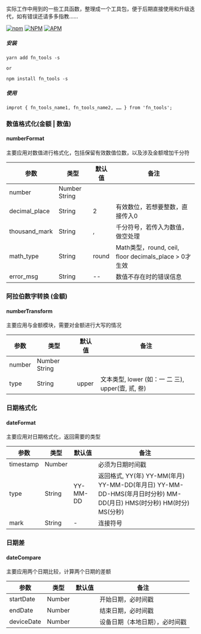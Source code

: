 实际工作中用到的一些工具函数，整理成一个工具包，便于后期直接使用和升级迭代，如有错误还请多多指教……

[![npm](https://img.shields.io/npm/v/fn_tools)](https://www.npmjs.com/package/fn_tools)    [![NPM](https://img.shields.io/npm/l/fn_tools)](https://www.npmjs.com/package/fn_tools)    [![APM](https://img.shields.io/apm/dm/fn_tools)](https://www.npmjs.com/package/fn_tools)

##### 安装
```
yarn add fn_tools -s

or

npm install fn_tools -s
```

##### 使用
```
improt { fn_tools_name1, fn_tools_name2, …… } from 'fn_tools';
```

### 数值格式化(金额 | 数值)

#### numberFormat

主要应用对数值进行格式化，包括保留有效数值位数，以及涉及金额增加千分符

参数          | 类型           | 默认值 | 备注
---           | ---            | ---    | ---
number        | Number  String |        | 
decimal_place | String         | 2      | 有效数位，若想要整数，直接传入0
thousand_mark | String         | ,      | 千分符号，若传入为数值，做空处理
math_type     | String         | round  | Math类型，round, ceil, floor  decimals_place > 0才生效
error_msg     | String         | --     | 数值不存在时的错误信息

### 阿拉伯数字转换 (金额)

#### numberTransform

主要应用与金额模块，需要对金额进行大写的情况

参数   | 类型           | 默认值 | 备注
---    | ---            | ---    | ---
number | Number  String |        |
type   | String         | upper  | 文本类型, lower (如：一 二 三), upper(壹, 贰, 叁)

### 日期格式化

#### dateFormat

主要应用对日期格式化，返回需要的类型

参数      | 类型    | 默认值 | 备注
---       | ---     | ---      | ---
timestamp | Number  |          | 必须为日期时间戳
type      | String  | YY-MM-DD | 返回格式, YY(年) YY-MM(年月) YY-MM-DD(年月日) YY-MM-DD-HMS(年月日时分秒) MM-DD(月日) HMS(时分秒) HM(时分) MS(分秒)
mark      | String  | -        | 连接符号

### 日期差

#### dateCompare

主要应用两个日期比较，计算两个日期的差额

参数       | 类型    | 默认值 | 备注
---        | ---     | ---      | ---
startDate  | Number  |          | 开始日期，必时间戳
endDate    | Number  |          | 结束日期，必时间戳
deviceDate | Number  |          | 设备日期（本地日期），必时间戳
